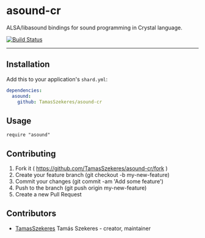 # asound-cr

ALSA/libasound bindings for sound programming in Crystal language.

[![Build Status](https://travis-ci.org/TamasSzekeres/asound-cr.svg?branch=master)](https://travis-ci.org/TamasSzekeres/asound-cr)

---

## Installation

Add this to your application's `shard.yml`:

```yaml
dependencies:
  asound:
    github: TamasSzekeres/asound-cr
```

## Usage

```crystal
require "asound"
```

## Contributing

1. Fork it ( https://github.com/TamasSzekeres/asound-cr/fork )
2. Create your feature branch (git checkout -b my-new-feature)
3. Commit your changes (git commit -am 'Add some feature')
4. Push to the branch (git push origin my-new-feature)
5. Create a new Pull Request

## Contributors

- [TamasSzekeres](https://github.com/TamasSzekeres) Tamás Szekeres - creator, maintainer
